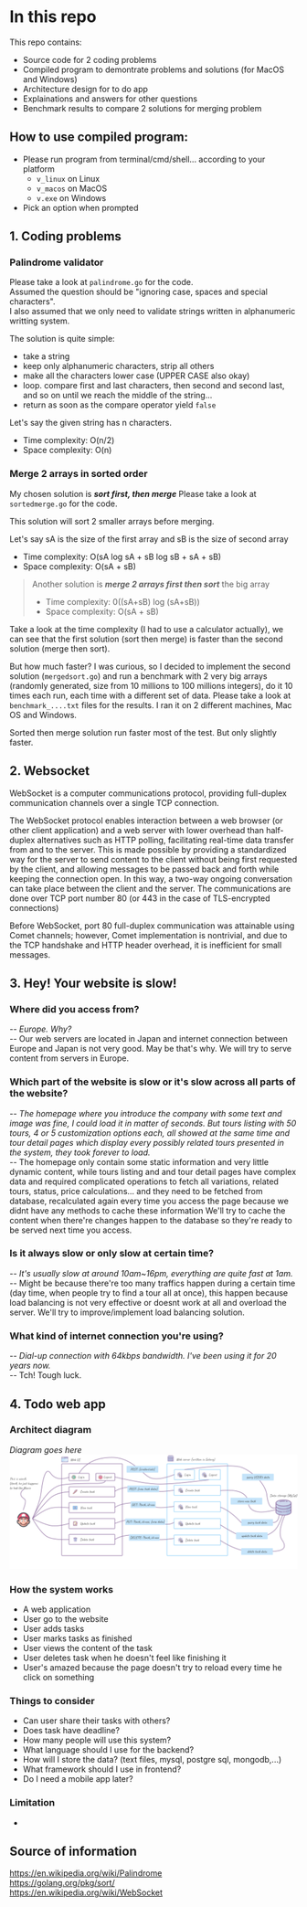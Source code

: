 # In this repo

This repo contains:

- Source code for 2 coding problems
- Compiled program to demontrate problems and solutions (for MacOS and Windows)
- Architecture design for to do app
- Explainations and answers for other questions
- Benchmark results to compare 2 solutions for merging problem

## How to use compiled program:
- Please run program from terminal/cmd/shell... according to your platform
  - `v_linux` on Linux
  - `v_macos` on MacOS
  - `v.exe` on Windows
- Pick an option when prompted

## 1. Coding problems

### Palindrome validator

Please take a look at `palindrome.go` for the code.  
Assumed the question should be "ignoring case, spaces and special characters".  
I also assumed that we only need to validate strings written in alphanumeric writting system.

The solution is quite simple:
- take a string
- keep only alphanumeric characters, strip all others
- make all the characters lower case (UPPER CASE also okay)
- loop. compare first and last characters, then second and second last, and so on until we reach the middle of the string...
- return as soon as the compare operator yield `false`

Let's say the given string has n characters.  

- Time complexity: O(n/2)
- Space complexity: O(n)

### Merge 2 arrays in sorted order

My chosen solution is ***sort first, then merge***
Please take a look at `sortedmerge.go` for the code.

This solution will sort 2 smaller arrays before merging.

Let's say sA is the size of the first array and sB is the size of second array

- Time complexity: O(sA log sA + sB log sB + sA + sB)
- Space complexity: O(sA + sB)

> Another solution is ***merge 2 arrays first then sort*** the big array
> - Time complexity: 0((sA+sB) log (sA+sB))
> - Space complexity: O(sA + sB)

Take a look at the time complexity (I had to use a calculator actually), we can see that the first solution (sort then merge) is faster than the second solution (merge then sort).

But how much faster? I was curious, so I decided to implement the second solution (`mergedsort.go`) and run a benchmark with 2 very big arrays (randomly generated, size from 10 millions to 100 millions integers), do it 10 times each run, each time with a different set of data. Please take a look at `benchmark_....txt` files for the results. I ran it on 2 different machines, Mac OS and Windows.

Sorted then merge solution run faster most of the test. But only slightly faster.

## 2. Websocket

WebSocket is a computer communications protocol, providing full-duplex communication channels over a single TCP connection.

The WebSocket protocol enables interaction between a web browser (or other client application) and a web server with lower overhead than half-duplex alternatives such as HTTP polling, facilitating real-time data transfer from and to the server. This is made possible by providing a standardized way for the server to send content to the client without being first requested by the client, and allowing messages to be passed back and forth while keeping the connection open. In this way, a two-way ongoing conversation can take place between the client and the server. The communications are done over TCP port number 80 (or 443 in the case of TLS-encrypted connections)

Before WebSocket, port 80 full-duplex communication was attainable using Comet channels; however, Comet implementation is nontrivial, and due to the TCP handshake and HTTP header overhead, it is inefficient for small messages.

## 3. Hey! Your website is slow!

### Where did you access from?

  -- *Europe. Why?*  
  -- Our web servers are located in Japan and internet connection between Europe and Japan is not very good. May be that's why. We will try to serve content from servers in Europe.

### Which part of the website is slow or it's slow across all parts of the website?

  -- *The homepage where you introduce the company with some text and image was fine, I could load it in matter of seconds. But tours listing with 50 tours, 4 or 5 customization options each, all showed at the same time and tour detail pages which display every possibly related tours presented in the system, they took forever to load.*  
  -- The homepage only contain some static information and very little dynamic content, while tours listing and and tour detail pages have complex data and required complicated operations to fetch all variations, related tours, status, price calculations... and they need to be fetched from database, recalculated again every time you access the page because we didnt have any methods to cache these information We'll try to cache the content when there're changes happen to the database so they're ready to be served next time you access.

### Is it always slow or only slow at certain time?

  -- *It's usually slow at around 10am~16pm, everything are quite fast at 1am.*  
  -- Might be because there're too many traffics happen during a certain time (day time, when people try to find a tour all at once), this happen because load balancing is not very effective or doesnt work at all and overload the server. We'll try to improve/implement load balancing solution.

### What kind of internet connection you're using?

  -- *Dial-up connection with 64kbps bandwidth. I've been using it for 20 years now.*  
  -- Tch! Tough luck.

## 4. Todo web app

### Architect diagram

*Diagram goes here*
![To do web app diagram](https://github.com/theCoderCat/v/raw/master/todo.png "To do web app diagram")

### How the system works

- A web application
- User go to the website
- User adds tasks
- User marks tasks as finished
- User views the content of the task
- User deletes task when he doesn't feel like finishing it
- User's amazed because the page doesn't try to reload every time he click on something

### Things to consider

- Can user share their tasks with others?
- Does task have deadline?
- How many people will use this system?
- What language should I use for the backend?
- How will I store the data? (text files, mysql, postgre sql, mongodb,...)
- What framework should I use in frontend?
- Do I need a mobile app later?

### Limitation

- 

## Source of information

https://en.wikipedia.org/wiki/Palindrome  
https://golang.org/pkg/sort/  
https://en.wikipedia.org/wiki/WebSocket  

